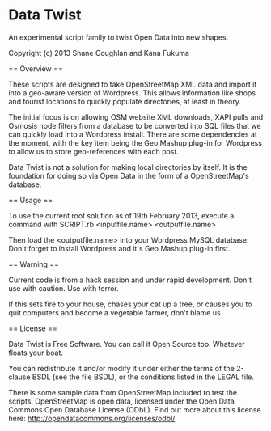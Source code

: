 Data Twist
==========

An experimental script family to twist Open Data into new shapes.

Copyright (c) 2013 Shane Coughlan and Kana Fukuma

== Overview ==

These scripts are designed to take OpenStreetMap XML data and import it
into a geo-aware version of Wordpress. This allows information like shops
and tourist locations to quickly populate directories, at least in
theory.

The initial focus is on allowing OSM website XML downloads, XAPI pulls and
Osmosis node filters from a database to be converted into SQL files that we can
quickly load into a Wordpress install. There are some dependencies at the
moment, with the key item being the Geo Mashup plug-in for Wordpress to allow
us to store geo-references with each post.

Data Twist is not a solution for making local directories by itself. It is the
foundation for doing so via Open Data in the form of a OpenStreetMap's
database.

== Usage ==

To use the current root solution as of 19th February 2013, execute a command
with SCRIPT.rb <inputfile.name> <outputfile.name>

Then load the <outputfile.name> into your Wordpress MySQL database. Don't
forget to install Wordpress and it's Geo Mashup plug-in first.

== Warning ==

Current code is from a hack session and under rapid development.
Don't use with caution. Use with terror.

If this sets fire to your house, chases your cat up a tree, or causes you to
quit computers and become a vegetable farmer, don't blame us.

== License ==

Data Twist is Free Software. You can call it Open Source too. Whatever floats
your boat.

You can redistribute it and/or modify it under either the terms of the
2-clause BSDL (see the file BSDL), or the conditions listed in the LEGAL
file.

There is some sample data from OpenStreetMap included to test the scripts.
OpenStreetMap is open data, licensed under the Open Data Commons Open
Database License (ODbL). Find out more about this license here:
http://opendatacommons.org/licenses/odbl/